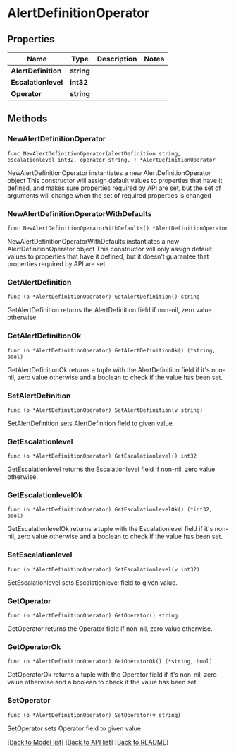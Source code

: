 # AlertDefinitionOperator

## Properties

Name | Type | Description | Notes
------------ | ------------- | ------------- | -------------
**AlertDefinition** | **string** |  | 
**Escalationlevel** | **int32** |  | 
**Operator** | **string** |  | 

## Methods

### NewAlertDefinitionOperator

`func NewAlertDefinitionOperator(alertDefinition string, escalationlevel int32, operator string, ) *AlertDefinitionOperator`

NewAlertDefinitionOperator instantiates a new AlertDefinitionOperator object
This constructor will assign default values to properties that have it defined,
and makes sure properties required by API are set, but the set of arguments
will change when the set of required properties is changed

### NewAlertDefinitionOperatorWithDefaults

`func NewAlertDefinitionOperatorWithDefaults() *AlertDefinitionOperator`

NewAlertDefinitionOperatorWithDefaults instantiates a new AlertDefinitionOperator object
This constructor will only assign default values to properties that have it defined,
but it doesn't guarantee that properties required by API are set

### GetAlertDefinition

`func (o *AlertDefinitionOperator) GetAlertDefinition() string`

GetAlertDefinition returns the AlertDefinition field if non-nil, zero value otherwise.

### GetAlertDefinitionOk

`func (o *AlertDefinitionOperator) GetAlertDefinitionOk() (*string, bool)`

GetAlertDefinitionOk returns a tuple with the AlertDefinition field if it's non-nil, zero value otherwise
and a boolean to check if the value has been set.

### SetAlertDefinition

`func (o *AlertDefinitionOperator) SetAlertDefinition(v string)`

SetAlertDefinition sets AlertDefinition field to given value.


### GetEscalationlevel

`func (o *AlertDefinitionOperator) GetEscalationlevel() int32`

GetEscalationlevel returns the Escalationlevel field if non-nil, zero value otherwise.

### GetEscalationlevelOk

`func (o *AlertDefinitionOperator) GetEscalationlevelOk() (*int32, bool)`

GetEscalationlevelOk returns a tuple with the Escalationlevel field if it's non-nil, zero value otherwise
and a boolean to check if the value has been set.

### SetEscalationlevel

`func (o *AlertDefinitionOperator) SetEscalationlevel(v int32)`

SetEscalationlevel sets Escalationlevel field to given value.


### GetOperator

`func (o *AlertDefinitionOperator) GetOperator() string`

GetOperator returns the Operator field if non-nil, zero value otherwise.

### GetOperatorOk

`func (o *AlertDefinitionOperator) GetOperatorOk() (*string, bool)`

GetOperatorOk returns a tuple with the Operator field if it's non-nil, zero value otherwise
and a boolean to check if the value has been set.

### SetOperator

`func (o *AlertDefinitionOperator) SetOperator(v string)`

SetOperator sets Operator field to given value.



[[Back to Model list]](../README.md#documentation-for-models) [[Back to API list]](../README.md#documentation-for-api-endpoints) [[Back to README]](../README.md)


